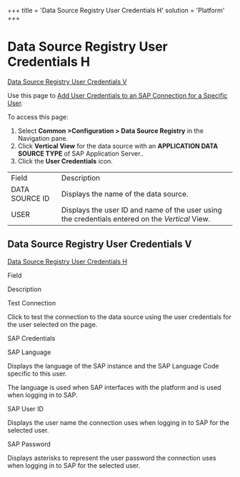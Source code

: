 +++
title = 'Data Source Registry User Credentials H'
solution = 'Platform'
+++

# Data Source Registry User Credentials H

[Data Source Registry User Credentials
V](#Data_Source_Registry_User_Credentials_V)

<div class="use">

Use this page to [Add User Credentials to an SAP Connection for a
Specific
User](../Use_Cases/Add_User_Credentials_to_an_SAP_Connection_for_a_Specific_Use.htm).

</div>

To access this page:

1.  Select <span style="font-weight: bold;">Common \>Configuration \>
    Data Source Registry</span> in the Navigation pane.
2.  Click <span style="font-weight: bold;">Vertical View</span> for the
    data source with an <span style="font-weight: bold;">APPLICATION
    DATA SOURCE TYPE</span> of SAP Application Server..
3.  Click the <span style="font-weight: bold;">User Credentials</span>
    icon.

|                |                                                                                                                                        |
| -------------- | -------------------------------------------------------------------------------------------------------------------------------------- |
| Field          | Description                                                                                                                            |
| DATA SOURCE ID | Displays the name of the data source.                                                                                                  |
| USER           | Displays the user ID and name of the user using the credentials entered on the <span style="font-style: italic;">Vertical</span> View. |

## <span id="Data_Source_Registry_User_Credentials_V"></span>Data Source Registry User Credentials V

[Data Source Registry User Credentials
H](Data_Source_Registry_User_Credentials_H.htm)

Field

Description

Test Connection

Click to test the connection to the data source using the user
credentials for the user selected on the page.

SAP Credentials

SAP Language

Displays the language of the SAP instance and the SAP Language Code
specific to this user.

<span>The language is used when SAP interfaces with the platform and is
used when logging in to SAP.</span>

SAP User ID

Displays the user name the connection uses when logging in to SAP for
the selected user.

SAP Password

Displays asterisks to represent the user password the connection uses
when logging in to SAP for the selected user.
